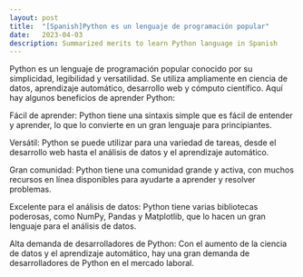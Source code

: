 ```yaml
---
layout: post
title:  "[Spanish]Python es un lenguaje de programación popular"
date:   2023-04-03
description: Summarized merits to learn Python language in Spanish
---
```


Python es un lenguaje de programación popular conocido por su simplicidad, legibilidad y versatilidad. Se utiliza ampliamente en ciencia de datos, aprendizaje automático, desarrollo web y cómputo científico. Aquí hay algunos beneficios de aprender Python:

Fácil de aprender: Python tiene una sintaxis simple que es fácil de entender y aprender, lo que lo convierte en un gran lenguaje para principiantes.

Versátil: Python se puede utilizar para una variedad de tareas, desde el desarrollo web hasta el análisis de datos y el aprendizaje automático.

Gran comunidad: Python tiene una comunidad grande y activa, con muchos recursos en línea disponibles para ayudarte a aprender y resolver problemas.

Excelente para el análisis de datos: Python tiene varias bibliotecas poderosas, como NumPy, Pandas y Matplotlib, que lo hacen un gran lenguaje para el análisis de datos.

Alta demanda de desarrolladores de Python: Con el aumento de la ciencia de datos y el aprendizaje automático, hay una gran demanda de desarrolladores de Python en el mercado laboral.